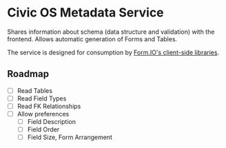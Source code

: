# Civic OS Metadata Service
Shares information about schema (data structure and validation) with the frontend. Allows automatic generation of Forms and Tables.

The service is designed for consumption by [Form.IO's client-side libraries](https://form.io/open-source).
## Roadmap
- [ ] Read Tables
- [ ] Read Field Types
- [ ] Read FK Relationships
- [ ] Allow preferences
    - [ ] Field Description
    - [ ] Field Order
    - [ ] Field Size, Form Arrangement
